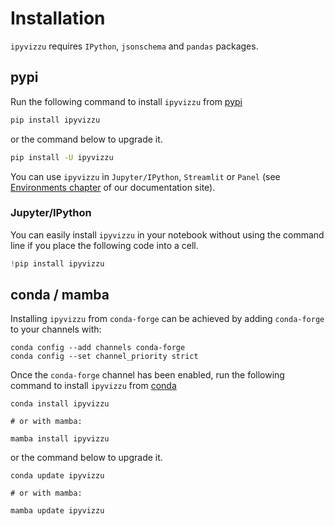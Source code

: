 # Installation

`ipyvizzu` requires `IPython`, `jsonschema` and `pandas` packages.

## pypi

Run the following command to install `ipyvizzu` from [pypi](https://pypi.org/project/ipyvizzu/)

```sh
pip install ipyvizzu
```

or the command below to upgrade it.

```sh
pip install -U ipyvizzu
```

You can use `ipyvizzu` in `Jupyter/IPython`, `Streamlit` or `Panel` (see [Environments chapter](environments/index.md) of our documentation site).

### Jupyter/IPython

You can easily install `ipyvizzu` in your notebook without using the command line
if you place the following code into a cell.

```python
!pip install ipyvizzu
```

## conda / mamba

Installing `ipyvizzu` from `conda-forge` can be achieved by adding `conda-forge` to your channels with:

```
conda config --add channels conda-forge
conda config --set channel_priority strict
```

Once the `conda-forge` channel has been enabled,
run the following command to install `ipyvizzu` from [conda](https://anaconda.org/conda-forge/ipyvizzu/)

```
conda install ipyvizzu

# or with mamba:

mamba install ipyvizzu
```

or the command below to upgrade it.

```
conda update ipyvizzu

# or with mamba:

mamba update ipyvizzu
```
